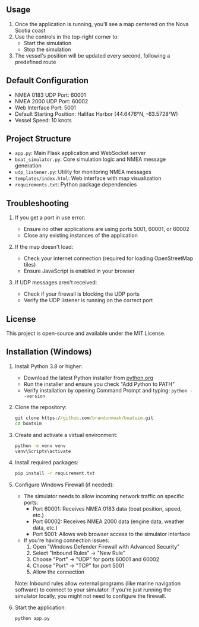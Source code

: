 ## Usage

1. Once the application is running, you'll see a map centered on the Nova Scotia coast
2. Use the controls in the top-right corner to:
   - Start the simulation
   - Stop the simulation
3. The vessel's position will be updated every second, following a predefined route

## Default Configuration

- NMEA 0183 UDP Port: 60001
- NMEA 2000 UDP Port: 60002
- Web Interface Port: 5001
- Default Starting Position: Halifax Harbor (44.6476°N, -63.5728°W)
- Vessel Speed: 10 knots

## Project Structure

- `app.py`: Main Flask application and WebSocket server
- `boat_simulator.py`: Core simulation logic and NMEA message generation
- `udp_listener.py`: Utility for monitoring NMEA messages
- `templates/index.html`: Web interface with map visualization
- `requirements.txt`: Python package dependencies

## Troubleshooting

1. If you get a port in use error:
   - Ensure no other applications are using ports 5001, 60001, or 60002
   - Close any existing instances of the application

2. If the map doesn't load:
   - Check your internet connection (required for loading OpenStreetMap tiles)
   - Ensure JavaScript is enabled in your browser

3. If UDP messages aren't received:
   - Check if your firewall is blocking the UDP ports
   - Verify the UDP listener is running on the correct port

## License

This project is open-source and available under the MIT License.

## Installation (Windows)

1. Install Python 3.8 or higher:
   - Download the latest Python installer from [python.org](https://www.python.org/downloads/)
   - Run the installer and ensure you check "Add Python to PATH"
   - Verify installation by opening Command Prompt and typing: `python --version`

2. Clone the repository:
   ```cmd
   git clone https://github.com/brandonmoak/boatsim.git
   cd boatsim
   ```

3. Create and activate a virtual environment:
   ```cmd
   python -m venv venv
   venv\Scripts\activate
   ```

4. Install required packages:
   ```cmd
   pip install -r requirement.txt
   ```

5. Configure Windows Firewall (if needed):
   - The simulator needs to allow incoming network traffic on specific ports:
     - Port 60001: Receives NMEA 0183 data (boat position, speed, etc.)
     - Port 60002: Receives NMEA 2000 data (engine data, weather data, etc.)
     - Port 5001: Allows web browser access to the simulator interface
   - If you're having connection issues:
     1. Open "Windows Defender Firewall with Advanced Security"
     2. Select "Inbound Rules" → "New Rule"
     3. Choose "Port" → "UDP" for ports 60001 and 60002
     4. Choose "Port" → "TCP" for port 5001
     5. Allow the connection
     
   Note: Inbound rules allow external programs (like marine navigation software) to connect to your simulator. If you're just running the simulator locally, you might not need to configure the firewall.

6. Start the application:
   ```cmd
   python app.py
   ``` 